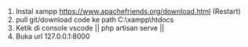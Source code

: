 1. Instal xampp https://www.apachefriends.org/download.html (Restart)
2. pull git/download code ke path C:\xampp\htdocs
3. Ketik di console vscode || php artisan serve ||
4. Buka url 127.0.0.1:8000
